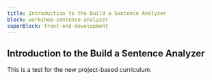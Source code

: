 ```yaml
---
title: Introduction to the Build a Sentence Analyzer
block: workshop-sentence-analyzer
superBlock: front-end-development
---
```


## Introduction to the Build a Sentence Analyzer

This is a test for the new project-based curriculum.
